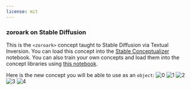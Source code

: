 ```yaml
---
license: mit
---
```

### zoroark on Stable Diffusion
This is the `<zoroark>` concept taught to Stable Diffusion via Textual Inversion. You can load this concept into the [Stable Conceptualizer](https://colab.research.google.com/github/huggingface/notebooks/blob/main/diffusers/stable_conceptualizer_inference.ipynb) notebook. You can also train your own concepts and load them into the concept libraries using [this notebook](https://colab.research.google.com/github/huggingface/notebooks/blob/main/diffusers/sd_textual_inversion_training.ipynb).

Here is the new concept you will be able to use as an `object`:
![<zoroark> 0](https://huggingface.co/sd-concepts-library/zoroark/resolve/main/concept_images/2.jpeg)
![<zoroark> 1](https://huggingface.co/sd-concepts-library/zoroark/resolve/main/concept_images/3.jpeg)
![<zoroark> 2](https://huggingface.co/sd-concepts-library/zoroark/resolve/main/concept_images/1.jpeg)
![<zoroark> 3](https://huggingface.co/sd-concepts-library/zoroark/resolve/main/concept_images/4.jpeg)
![<zoroark> 4](https://huggingface.co/sd-concepts-library/zoroark/resolve/main/concept_images/0.jpeg)

